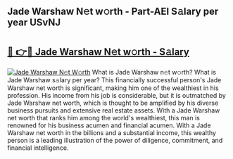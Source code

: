 ## Jade Warshaw N𝚎t w𝚘rth - Part-AEI S𝚊lary per year USvNJ

# <h2><a href="http://gc0dvbl.nevu.top/?p=Jade+Warshaw">🔗 👉🔴 Jade Warshaw N𝚎t w𝚘rth - S𝚊lary</a></h2>

[![Jade Warshaw N𝚎t W𝚘rth](https://i.imgur.com/Oavwk0R.jpeg)](http://gc0dvbl.nevu.top/?p=Jade+Warshaw)
What is Jade Warshaw n𝚎t w𝚘rth? What is Jade Warshaw s𝚊lary per year?
This financially successful person's Jade Warshaw net worth is significant, making him one of the wealthiest in his profession. His income from his job is considerable, but it is outmatched by Jade Warshaw net worth, which is thought to be amplified by his diverse business pursuits and extensive real estate assets. With a Jade Warshaw net worth that ranks him among the world's wealthiest, this man is renowned for his business acumen and financial acumen. With a Jade Warshaw net worth in the billions and a substantial income, this wealthy person is a leading illustration of the power of diligence, commitment, and financial intelligence.
